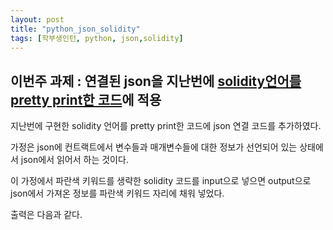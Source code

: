 ```yaml
---
layout: post
title: "python_json_solidity"
tags: [학부생인턴, python, json,solidity]
---
```


## 이번주 과제 : 연결된 json을 지난번에 [solidity언어를 pretty print한 코드](https://github.com/kimjihyeon99/Antlr/tree/main/prettyPrintSolidity)에 적용

지난번에 구현한 solidity 언어를 pretty print한 코드에 json 연결 코드를 추가하였다. 

가정은 json에 컨트랙트에서 변수들과 매개변수들에 대한 정보가 선언되어 있는 상태에서 json에서 읽어서 하는 것이다. 

이 가정에서 파란색 키워드를 생략한 solidity 코드를 input으로 넣으면 output으로 json에서 가져온 정보를 파란색 키워드 자리에 채워 넣었다. 

출력은 다음과 같다. 

